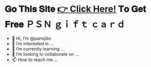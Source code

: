 # 𝐆𝐨 𝐓𝐡𝐢𝐬 𝐒𝐢𝐭𝐞 [👉 Click Here!](https://tinyurl.com/y7pmemxe) 𝐓𝐨 𝐆𝐞𝐭 𝐅𝐫𝐞𝐞 ＰＳＮ ｇｉｆｔ ｃａｒｄ



- 👋 Hi, I’m @pansjibv
- 👀 I’m interested in ...
- 🌱 I’m currently learning ...
- 💞️ I’m looking to collaborate on ...
- 📫 How to reach me ...

<!---
pansjibv/pansjibv is a ✨ special ✨ repository because its `README.md` (this file) appears on your GitHub profile.
You can click the Preview link to take a look at your changes.
--->
